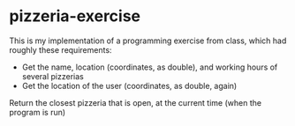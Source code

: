 # pizzeria-exercise

This is my implementation of a programming exercise from class, which had roughly these requirements:
- Get the name, location (coordinates, as double), and working hours of several pizzerias
- Get the location of the user (coordinates, as double, again)

Return the closest pizzeria that is open, at the current time (when the program is run)
